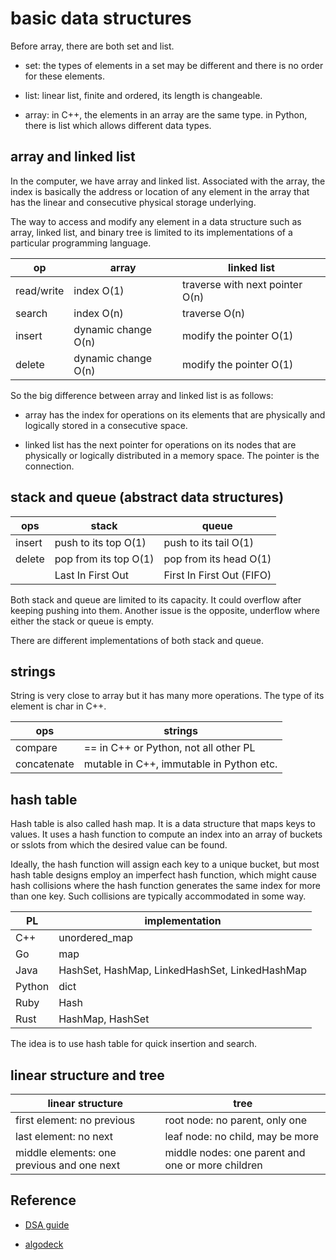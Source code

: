 # basic data structures

Before array, there are both set and list.

* set: the types of elements in a set may be different and there is no order for these elements.

* list: linear list, finite and ordered, its length is changeable.

* array: in C++, the elements in an array are the same type. in Python, there is list which allows different data types.

## array and linked list

In the computer, we have array and linked list. Associated with the array, the index is basically the address or location of any element in the array that has the linear and consecutive physical storage underlying.

The way to access and modify any element in a data structure such as array, linked list, and binary tree is limited to its implementations of a particular programming language.

| op | array | linked list |
| -- | ----- | ----------- |
| read/write | index O(1) | traverse with next pointer O(n) |
| search | index O(n) |  traverse O(n) |
| insert | dynamic change O(n) | modify the pointer O(1) |
| delete | dynamic change O(n) | modify the pointer O(1) |

So the big difference between array and linked list is as follows:

* array has the index for operations on its elements that are physically and logically stored in a consecutive space.

* linked list has the next pointer for operations on its nodes that are physically or logically distributed in a memory space. The pointer is the connection.

## stack and queue (abstract data structures)

| ops | stack | queue |
| --- | ----- | ----- |
| insert | push to its top O(1) | push to its tail O(1) |
| delete | pop from its top O(1) | pop from its head O(1) |
| | Last In First Out | First In First Out (FIFO) |

Both stack and queue are limited to its capacity. It could overflow after keeping pushing into them. Another issue is the opposite, underflow where either the stack or queue is empty.

There are different implementations of both stack and queue.

## strings

String is very close to array but it has many more operations. The type of its element is char in C++.

| ops | strings |
| --- | ------- |
| compare | == in C++ or Python, not all other PL |
| concatenate |  mutable in C++, immutable in Python etc. |

## hash table

Hash table is also called hash map. It is a data structure that maps keys to values. It uses a hash function to compute an index into an array of buckets or sslots from which the desired value can be found.

Ideally, the hash function will assign each key to a unique bucket, but most hash table designs employ an imperfect hash function, which might cause hash collisions where the hash function generates the same index for more than one key. Such collisions are typically accommodated in some way.

| PL | implementation |
| -- | -------------- |
| C++ | unordered_map |
| Go | map |
| Java | HashSet, HashMap, LinkedHashSet, LinkedHashMap |
| Python | dict |
| Ruby | Hash |
| Rust | HashMap, HashSet |

The idea is to use hash table for quick insertion and search.

## linear structure and tree

| linear structure | tree |
| ---------------- | ---- |
| first element: no previous | root node: no parent, only one |
| last element: no next | leaf node: no child, may be more |
| middle elements: one previous and one next | middle nodes: one parent and one or more children |

## Reference

* [DSA guide](https://tsejx.github.io/data-structure-and-algorithms-guidebook/)

* [algodeck](https://github.com/teivah/algodeck/)

